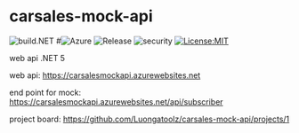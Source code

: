 # carsales-mock-api
![build.NET](https://github.com/Luongatoolz/carsales-mock-api/actions/workflows/dotnet.yml/badge.svg)
#![Azure](https://github.com/Luongatoolz/carsales-mock-api/actions/workflows/azure.yml/badge.svg)
![Release](https://github.com/Luongatoolz/carsales-mock-api/actions/workflows/master_carsalesmockapi.yml/badge.svg)
![security](https://github.com/Luongatoolz/carsales-mock-api/actions/workflows/codeql-analysis.yml/badge.svg)
[![License:MIT](https://img.shields.io/github/license/Luongatoolz/carsales-mock-api?color=blue)](https://github.com/Luongatoolz/carsales-mock-api/blob/main/LICENSE)

web api .NET 5

web api: https://carsalesmockapi.azurewebsites.net

end point for mock: https://carsalesmockapi.azurewebsites.net/api/subscriber

project board: https://github.com/Luongatoolz/carsales-mock-api/projects/1
